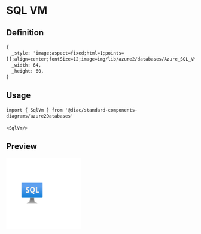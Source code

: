 # SQL VM

## Definition

```
{
  _style: 'image;aspect=fixed;html=1;points=[];align=center;fontSize=12;image=img/lib/azure2/databases/Azure_SQL_VM.svg;strokeColor=none;',
  _width: 64,
  _height: 60,
}
```

## Usage

```
import { SqlVm } from '@diac/standard-components-diagrams/azure2Databases'

<SqlVm/>
```

## Preview

<img src="./sql-vm.png" width="200"/>
